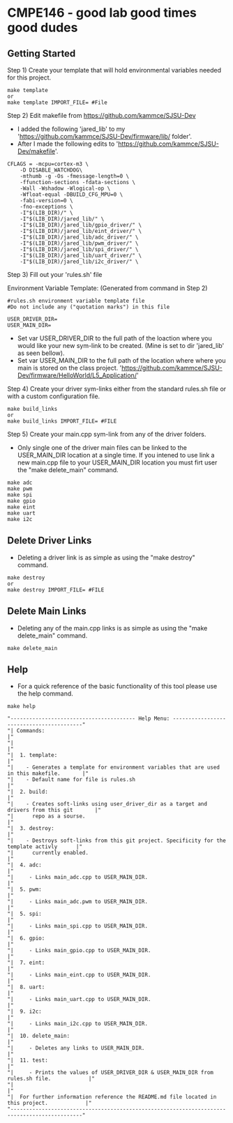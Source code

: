 # CMPE146 - good lab good times good dudes

## Getting Started

Step 1) Create your template that will hold environmental variables needed for this project. 

```
make template
or
make template IMPORT_FILE= #File
```

Step 2) Edit makefile from https://github.com/kammce/SJSU-Dev
- I added the following 'jared_lib' to my 'https://github.com/kammce/SJSU-Dev/firmware/lib/ folder'. 
- After I made the following edits to 'https://github.com/kammce/SJSU-Dev/makefile'.

```
CFLAGS = -mcpu=cortex-m3 \
	-D DISABLE_WATCHDOG\
    -mthumb -g -Os -fmessage-length=0 \
    -ffunction-sections -fdata-sections \
    -Wall -Wshadow -Wlogical-op \
    -Wfloat-equal -DBUILD_CFG_MPU=0 \
    -fabi-version=0 \
    -fno-exceptions \
    -I"$(LIB_DIR)/" \
    -I"$(LIB_DIR)/jared_lib/" \
    -I"$(LIB_DIR)/jared_lib/gpio_driver/" \
    -I"$(LIB_DIR)/jared_lib/eint_driver/" \
    -I"$(LIB_DIR)/jared_lib/adc_driver/" \
    -I"$(LIB_DIR)/jared_lib/pwm_driver/" \
    -I"$(LIB_DIR)/jared_lib/spi_driver/" \
    -I"$(LIB_DIR)/jared_lib/uart_driver/" \
    -I"$(LIB_DIR)/jared_lib/i2c_driver/" \
```

Step 3) Fill out your 'rules.sh' file

Environment Variable Template: (Generated from command in Step 2)
```
#rules.sh environment variable template file
#Do not include any ("quotation marks") in this file

USER_DRIVER_DIR=
USER_MAIN_DIR=
```
- Set var USER_DRIVER_DIR to the full path of the loaction where you would like your new sym-link to be created. (Mine is set to dir 'jared_lib' as seen bellow).
- Set var USER_MAIN_DIR to the full path of the location where where you main is stored on the class project. 'https://github.com/kammce/SJSU-Dev/firmware/HelloWorld/L5_Application/' 

Step 4) Create your driver sym-links either from the standard rules.sh file or with a custom configuration file. 
```
make build_links
or
make build_links IMPORT_FILE= #FILE
```

Step 5) Create your main.cpp sym-link from any of the driver folders.
- Only single one of the driver main files can be linked to the USER_MAIN_DIR location at a single time. If you intened to use link a new main.cpp file to your USER_MAIN_DIR location you must firt user the "make delete_main" command. 
```
make adc
make pwm
make spi
make gpio
make eint
make uart
make i2c
```

## Delete Driver Links
- Deleting a driver link is as simple as using the "make destroy" command.
```
make destroy
or
make destroy IMPORT_FILE= #FILE
```
## Delete Main Links
- Deleting any of the main.cpp links is as simple as using the "make delete_main" command.
```
make delete_main
```

## Help
- For a quick reference of the basic functionality of this tool please use the help command. 
```
make help
```
```
"---------------------------------------- Help Menu: -----------------------------------------"
"| Commands:                                                                                 |"
"|                                                                                           |"
"|  1. template:                                                                             |"
"|    - Generates a template for environment variables that are used in this makefile.       |"
"|    - Default name for file is rules.sh                                                    |"
"|  2. build:                                                                                |"
"|    - Creates soft-links using user_driver_dir as a target and drivers from this git       |"
"|      repo as a sourse.                                                                    |"
"|  3. destroy:                                                                              |"
"|    - Destroys soft-links from this git project. Specificity for the template activly      |"
"|      currently enabled.                                                                   |"
"|  4. adc:                                                                                  |"
"|     - Links main_adc.cpp to USER_MAIN_DIR.                                                |"
"|  5. pwm:                                                                                  |"
"|     - Links main_adc.pwm to USER_MAIN_DIR.                                                |"
"|  5. spi:                                                                                  |"
"|     - Links main_spi.cpp to USER_MAIN_DIR.                                                |"
"|  6. gpio:                                                                                 |"
"|     - Links main_gpio.cpp to USER_MAIN_DIR.                                               |"
"|  7. eint:                                                                                 |"
"|     - Links main_eint.cpp to USER_MAIN_DIR.                                               |"
"|  8. uart:                                                                                 |"
"|     - Links main_uart.cpp to USER_MAIN_DIR.                                               |"
"|  9. i2c:                                                                                  |"
"|     - Links main_i2c.cpp to USER_MAIN_DIR.                                                |"
"|  10. delete_main:                                                                         |"
"|     - Deletes any links to USER_MAIN_DIR.                                                 |"
"|  11. test:                                                                                |"
"|     - Prints the values of USER_DRIVER_DIR & USER_MAIN_DIR from rules.sh file.            |"
"|                                                                                           |"
"|  For further information reference the README.md file located in this project.            |"
"---------------------------------------------------------------------------------------------"
```
